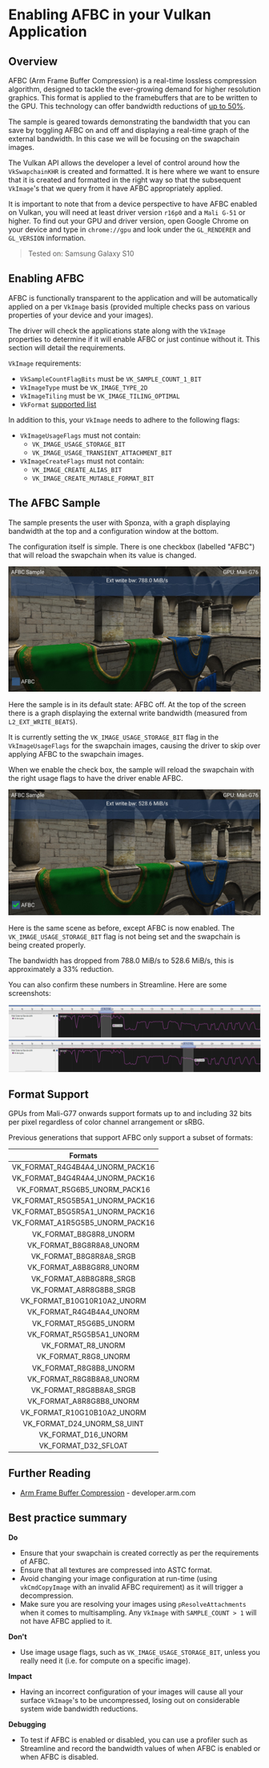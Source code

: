 <!--
- Copyright (c) 2019, Arm Limited and Contributors
-
- SPDX-License-Identifier: MIT
-
- Permission is hereby granted, free of charge,
- to any person obtaining a copy of this software and associated documentation files (the "Software"),
- to deal in the Software without restriction, including without limitation the rights to
- use, copy, modify, merge, publish, distribute, sublicense, and/or sell copies of the Software,
- and to permit persons to whom the Software is furnished to do so, subject to the following conditions:
-
- The above copyright notice and this permission notice shall be included in all copies or substantial portions of the Software.
-
- THE SOFTWARE IS PROVIDED "AS IS", WITHOUT WARRANTY OF ANY KIND, EXPRESS OR IMPLIED,
- INCLUDING BUT NOT LIMITED TO THE WARRANTIES OF MERCHANTABILITY,
- FITNESS FOR A PARTICULAR PURPOSE AND NONINFRINGEMENT.
- IN NO EVENT SHALL THE AUTHORS OR COPYRIGHT HOLDERS BE LIABLE FOR ANY CLAIM, DAMAGES OR OTHER LIABILITY,
- WHETHER IN AN ACTION OF CONTRACT, TORT OR OTHERWISE, ARISING FROM,
- OUT OF OR IN CONNECTION WITH THE SOFTWARE OR THE USE OR OTHER DEALINGS IN THE SOFTWARE.
-
-->

# Enabling AFBC in your Vulkan Application

## Overview

AFBC (Arm Frame Buffer Compression) is a real-time lossless compression algorithm, designed to tackle the ever-growing demand for higher resolution graphics. This format is applied to the framebuffers that are to be written to the GPU. This technology can offer bandwidth reductions of [up to 50%](https://developer.arm.com/technologies/graphics-technologies/arm-frame-buffer-compression).

The sample is geared towards demonstrating the bandwidth that you can save by toggling AFBC on and off and displaying a real-time graph of the external bandwidth. In this case we will be focusing on the swapchain images.

The Vulkan API allows the developer a level of control around how the `VkSwapchainKHR` is created and formatted. It is here where we want to ensure that it is created and formatted in the right way so that the subsequent `VkImage`'s that we query from it have AFBC appropriately applied.

It is important to note that from a device perspective to have AFBC enabled on Vulkan, you will need at least driver version `r16p0` and a `Mali G-51` or higher. To find out your GPU and driver version, open Google Chrome on your device and type in `chrome://gpu` and look under the `GL_RENDERER` and `GL_VERSION` information.

> Tested on: Samsung Galaxy S10

## Enabling AFBC

AFBC is functionally transparent to the application and will be automatically applied on a per `VkImage` basis (provided multiple checks pass on various properties of your device and your images).

The driver will check the applications state along with the `VkImage` properties to determine if it will enable AFBC or just continue without it.
This section will detail the requirements.

`VkImage` requirements:

* `VkSampleCountFlagBits` must be `VK_SAMPLE_COUNT_1_BIT`
* `VkImageType` must be `VK_IMAGE_TYPE_2D`
* `VkImageTiling` must be `VK_IMAGE_TILING_OPTIMAL`
* `VkFormat` [supported list](#format-support)

In addition to this, your `VkImage` needs to adhere to the following flags:

* `VkImageUsageFlags` must not contain:
  * `VK_IMAGE_USAGE_STORAGE_BIT`
  * `VK_IMAGE_USAGE_TRANSIENT_ATTACHMENT_BIT`
* `VkImageCreateFlags` must not contain:
  * `VK_IMAGE_CREATE_ALIAS_BIT`
  * `VK_IMAGE_CREATE_MUTABLE_FORMAT_BIT`

## The AFBC Sample

The sample presents the user with Sponza, with a graph displaying bandwidth at the top and a configuration window at the bottom.

The configuration itself is simple. There is one checkbox (labelled "AFBC") that will reload the swapchain when its value is changed.

![Sponza AFBC off](images/afbc_disabled.jpg)

Here the sample is in its default state: AFBC off. At the top of the screen there is a graph displaying the external write bandwidth (measured from `L2_EXT_WRITE_BEATS`).

It is currently setting the `VK_IMAGE_USAGE_STORAGE_BIT` flag in the `VkImageUsageFlags` for the swapchain images, causing the driver to skip over applying AFBC to the swapchain images.

When we enable the check box, the sample will reload the swapchain with the right usage flags to have the driver enable AFBC.

![Sponza AFBC on](images/afbc_enabled.jpg)

Here is the same scene as before, except AFBC is now enabled. The `VK_IMAGE_USAGE_STORAGE_BIT` flag is not being set and the swapchain is being created properly.

The bandwidth has dropped from 788.0 MiB/s to 528.6 MiB/s, this is approximately a 33% reduction.

You can also confirm these numbers in Streamline. Here are some screenshots:

![Streamline AFBC Off](images/streamline_disabled.png)
![Streamline AFBC On](images/streamline_enabled.png)

## Format Support

GPUs from Mali-G77 onwards support formats up to and including 32 bits per pixel regardless of color channel arrangement or sRBG.

Previous generations that support AFBC only support a subset of formats:

|             Formats             |
| :-----------------------------: |
| VK_FORMAT_R4G4B4A4_UNORM_PACK16 |
| VK_FORMAT_B4G4R4A4_UNORM_PACK16 |
|  VK_FORMAT_R5G6B5_UNORM_PACK16  |
| VK_FORMAT_R5G5B5A1_UNORM_PACK16 |
| VK_FORMAT_B5G5R5A1_UNORM_PACK16 |
| VK_FORMAT_A1R5G5B5_UNORM_PACK16 |
|     VK_FORMAT_B8G8R8_UNORM      |
|    VK_FORMAT_B8G8R8A8_UNORM     |
|     VK_FORMAT_B8G8R8A8_SRGB     |
|    VK_FORMAT_A8B8G8R8_UNORM     |
|     VK_FORMAT_A8B8G8R8_SRGB     |
|     VK_FORMAT_A8R8G8B8_SRGB     |
|   VK_FORMAT_B10G10R10A2_UNORM   |
|    VK_FORMAT_R4G4B4A4_UNORM     |
|     VK_FORMAT_R5G6B5_UNORM      |
|    VK_FORMAT_R5G5B5A1_UNORM     |
|       VK_FORMAT_R8_UNORM        |
|      VK_FORMAT_R8G8_UNORM       |
|     VK_FORMAT_R8G8B8_UNORM      |
|    VK_FORMAT_R8G8B8A8_UNORM     |
|     VK_FORMAT_R8G8B8A8_SRGB     |
|    VK_FORMAT_A8R8G8B8_UNORM     |
|   VK_FORMAT_R10G10B10A2_UNORM   |
|   VK_FORMAT_D24_UNORM_S8_UINT   |
|       VK_FORMAT_D16_UNORM       |
|      VK_FORMAT_D32_SFLOAT       |

## Further Reading

* [Arm Frame Buffer Compression](https://developer.arm.com/technologies/graphics-technologies/arm-frame-buffer-compression) - developer.arm.com

## Best practice summary

**Do**

* Ensure that your swapchain is created correctly as per the requirements of AFBC.
* Ensure that all textures are compressed into ASTC format.
* Avoid changing your image configuration at run-time (using `vkCmdCopyImage` with an invalid AFBC requirement) as it will trigger a decompression.
* Make sure you are resolving your images using `pResolveAttachments` when it comes to multisampling. Any `VkImage` with `SAMPLE_COUNT > 1` will not have AFBC applied to it.

**Don't**

* Use image usage flags, such as `VK_IMAGE_USAGE_STORAGE_BIT`, unless you really need it (i.e. for compute on a specific image).

**Impact**

* Having an incorrect configuration of your images will cause all your surface `VkImage`'s to be uncompressed, losing out on considerable system wide bandwidth reductions.

**Debugging**

* To test if AFBC is enabled or disabled, you can use a profiler such as Streamline and record the bandwidth values of when AFBC is enabled or when AFBC is disabled.